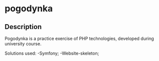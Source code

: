 # pogodynka

## Description
Pogodynka is a practice exercise of PHP technologies, developed during university course.

Solutions used:
-Symfony;
-Website-skeleton;
